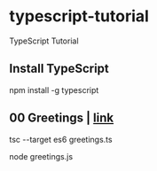 # typescript-tutorial
TypeScript Tutorial

## Install TypeScript

npm install -g typescript

## 00 Greetings | [link](00-greetings)

 tsc --target es6 greetings.ts
 
 node greetings.js